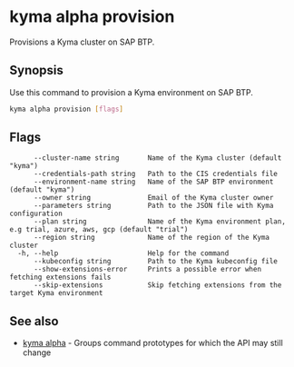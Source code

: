 # kyma alpha provision

Provisions a Kyma cluster on SAP BTP.

## Synopsis

Use this command to provision a Kyma environment on SAP BTP.

```bash
kyma alpha provision [flags]
```

## Flags

```text
      --cluster-name string       Name of the Kyma cluster (default "kyma")
      --credentials-path string   Path to the CIS credentials file
      --environment-name string   Name of the SAP BTP environment (default "kyma")
      --owner string              Email of the Kyma cluster owner
      --parameters string         Path to the JSON file with Kyma configuration
      --plan string               Name of the Kyma environment plan, e.g trial, azure, aws, gcp (default "trial")
      --region string             Name of the region of the Kyma cluster
  -h, --help                      Help for the command
      --kubeconfig string         Path to the Kyma kubeconfig file
      --show-extensions-error     Prints a possible error when fetching extensions fails
      --skip-extensions           Skip fetching extensions from the target Kyma environment
```

## See also

* [kyma alpha](kyma_alpha.md) - Groups command prototypes for which the API may still change
